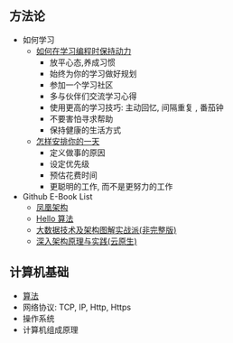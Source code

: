 ## 方法论

- 如何学习
    - [如何在学习编程时保持动力](https://www.freecodecamp.org/chinese/news/how-to-stay-motivated-while-learning-to-code/)
        - 放平心态,养成习惯
        - 始终为你的学习做好规划
        - 参加一个学习社区
        - 多与伙伴们交流学习心得
        - 使用更高的学习技巧: 主动回忆, 间隔重复 , 番茄钟
        - 不要害怕寻求帮助
        - 保持健康的生活方式
    - [怎样安排你的一天](https://www.calendar.com/blog/how-to-schedule-your-day-for-optimal-productivity/)
        - 定义做事的原因
        - 设定优先级
        - 预估花费时间
        - 更聪明的工作, 而不是更努力的工作
- Github E-Book List
    - [凤凰架构](https://icyfenix.cn/)
    - [Hello 算法](https://www.hello-algo.com/)
    - [大数据技术及架构图解实战派(非完整版)](https://github.com/xuwei517/bigdata_ebook)
    - [深入架构原理与实践(云原生)](https://github.com/isno/theByteBook)



## 计算机基础

- [算法](https://github.com/q1os/algroithm)
- 网络协议: TCP, IP, Http, Https
- 操作系统
- 计算机组成原理